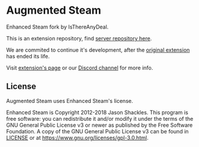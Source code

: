 Augmented Steam
==============

Enhanced Steam fork by IsThereAnyDeal.

This is an extension repository, find [server repository here](https://github.com/tfedor/Enhanced_Steam_API_Server).

We are commited to continue it's development, after the [original extension](https://github.com/jshackles/Enhanced_Steam) has ended its life.

Visit [extension's page](https://es.isthereanydeal.com/) or our [Discord channel](https://discord.gg/yn57q7f) for more info. 

License
-------

Augmented Steam uses Enhanced Steam's license.

Enhanced Steam is Copyright 2012-2018 Jason Shackles.  This program is free software: you can redistribute it and/or modify it under the terms of the GNU General Public License v3 or newer as published by the Free Software Foundation.  A copy of the GNU General Public License v3 can be found in [LICENSE](LICENSE) or at https://www.gnu.org/licenses/gpl-3.0.html.

